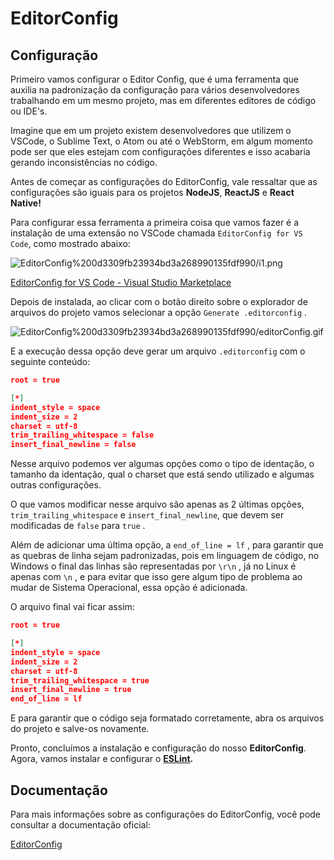 # EditorConfig

## Configuração

Primeiro vamos configurar o Editor Config, que é uma ferramenta que auxilia na padronização da configuração para vários desenvolvedores trabalhando em um mesmo projeto, mas em diferentes editores de código ou IDE's.

Imagine que em um projeto existem desenvolvedores que utilizem o VSCode, o Sublime Text, o Atom ou até o WebStorm, em algum momento pode ser que eles estejam com configurações diferentes e isso acabaria gerando inconsistências no código.

Antes de começar as configurações do EditorConfig, vale ressaltar que as configurações são iguais para os projetos **NodeJS**, **ReactJS** e **React Native!**

Para configurar essa ferramenta a primeira coisa que vamos fazer é a instalação de uma extensão no VSCode chamada `EditorConfig for VS Code`, como mostrado abaixo:

![EditorConfig%200d3309fb23934bd3a268990135fdf990/i1.png](EditorConfig%200d3309fb23934bd3a268990135fdf990/i1.png)

[EditorConfig for VS Code - Visual Studio Marketplace](https://marketplace.visualstudio.com/items?itemName=EditorConfig.EditorConfig)

Depois de instalada, ao clicar com o botão direito sobre o explorador de arquivos do projeto vamos selecionar a opção `Generate .editorconfig` .

![EditorConfig%200d3309fb23934bd3a268990135fdf990/editorConfig.gif](EditorConfig%200d3309fb23934bd3a268990135fdf990/editorConfig.gif)

E a execução dessa opção deve gerar um arquivo `.editorconfig` com o seguinte conteúdo:

```json
root = true

[*]
indent_style = space
indent_size = 2
charset = utf-8
trim_trailing_whitespace = false
insert_final_newline = false
```

Nesse arquivo podemos ver algumas opções como o tipo de identação, o tamanho da identação, qual o charset que está sendo utilizado e algumas outras configurações.

O que vamos modificar nesse arquivo são apenas as 2 últimas opções, `trim_trailing_whitespace` e `insert_final_newline`, que devem ser modificadas de `false` para `true` .

Além de adicionar uma última opção, a `end_of_line = lf` , para garantir que as quebras de linha sejam padronizadas, pois em linguagem de código, no Windows o final das linhas são representadas por `\r\n` , já no Linux é apenas com `\n` , e para evitar que isso gere algum tipo de problema ao mudar de Sistema Operacional, essa opção é adicionada.

O arquivo final vai ficar assim:

```json
root = true

[*]
indent_style = space
indent_size = 2
charset = utf-8
trim_trailing_whitespace = true
insert_final_newline = true
end_of_line = lf
```

E para garantir que o código seja formatado corretamente, abra os arquivos do projeto e salve-os novamente.

Pronto, concluímos a instalação e configuração do nosso **EditorConfig**. Agora, vamos instalar e configurar o **[ESLint](https://www.notion.so/ESLint-7e455a7ac78b424892329ee064feaf99#c409582eaf2d4407af000437ac25082a).**

## Documentação

Para mais informações sobre as configurações do EditorConfig, você pode consultar a documentação oficial:

[EditorConfig](https://editorconfig.org/)